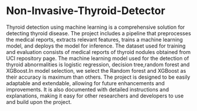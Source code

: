 # Non-Invasive-Thyroid-Detector
Thyroid detection using machine learning is a comprehensive solution for detecting thyroid disease.
The project includes a pipeline that preprocesses the medical reports, extracts relevant features, trains a machine learning model, and deploys the model for inference. The dataset used for training and evaluation consists of medical reports of thyroid nodules obtained from UCI repository page.
The machine learning model used for the detection of thyroid abnormalities is  logistic regression, decision tree,random forest and XGBoost.In model selection, we select the Random forest and XGBoost as their accuracy is maximum than others.
The project is designed to be easily adaptable and extendable, allowing for future enhancements and improvements. It is also documented with detailed instructions and explanations, making it easy for other researchers and developers to use and build upon the project.
